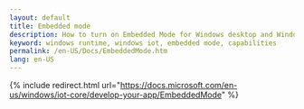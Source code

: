 ```yaml
---
layout: default
title: Embedded mode
description: How to turn on Embedded Mode for Windows desktop and Windows Mobile editions
keyword: windows runtime, windows iot, embedded mode, capabilities
permalink: /en-US/Docs/EmbeddedMode.htm
lang: en-US
---
```

{% include redirect.html url="https://docs.microsoft.com/en-us/windows/iot-core/develop-your-app/EmbeddedMode" %}
